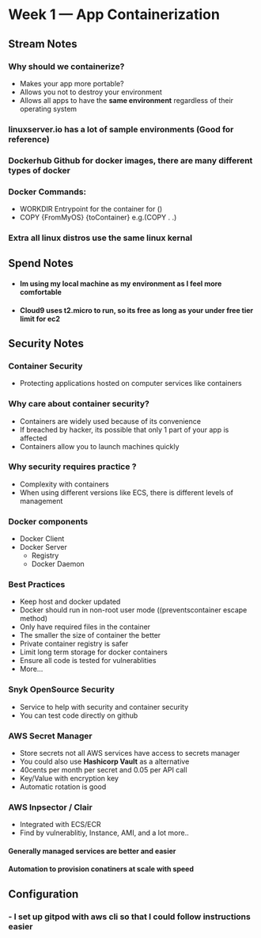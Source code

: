 # Week 1 — App Containerization

## **Stream Notes**

### **Why should we containerize?**
- Makes your app more portable?
- Allows you not to destroy your environment
- Allows all apps to have the **same environment** regardless of their operating system
### linuxserver.io has a lot of sample environments (Good for reference)
### Dockerhub Github for docker images, there are many different types of docker 

### **Docker Commands:**
- WORKDIR Entrypoint for the container for ()
- COPY {FromMyOS} {toContainer} e.g.(COPY . .)

### Extra all linux distros use the same linux kernal

## **Spend Notes**
- #### Im using my local machine as my environment as I feel more comfortable
- #### Cloud9 uses t2.micro to run, so its free as long as your under free tier limit for ec2


## **Security Notes** ## 

### Container Security
- Protecting applications hosted on computer services like containers

### Why care about container security?
- Containers are widely used because of its convenience
- If breached by hacker, its possible that only 1 part of your app is affected
- Containers allow you to launch machines quickly

### Why security requires practice ?
- Complexity with containers
- When using different versions like ECS, there is different levels of management

### Docker components
- Docker Client
- Docker Server
    - Registry
    - Docker Daemon

### Best Practices
- Keep host and docker updated
- Docker should run in non-root user mode ((preventscontainer escape method)
- Only have required files in the container 
- The smaller the size of container the better
- Private container registry is safer
- Limit long term storage for docker containers
- Ensure all code is tested for vulnerablities
- More...

### Snyk OpenSource Security
- Service to help with security and container security
- You can test code directly on github


### AWS Secret Manager
- Store secrets not all AWS services have access to secrets manager
- You could also use **Hashicorp Vault** as a alternative
- 40cents per month per secret and 0.05 per API call
- Key/Value with encryption key
- Automatic rotation is good

### AWS Inpsector / Clair
- Integrated with ECS/ECR
- Find by vulnerablitiy, Instance, AMI, and a lot more..

#### Generally managed services are better and easier
#### Automation to provision conatiners at scale with speed

## **Configuration** 
### - I set up gitpod with aws cli so that I could follow instructions easier



